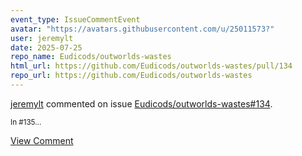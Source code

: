 ```yaml
---
event_type: IssueCommentEvent
avatar: "https://avatars.githubusercontent.com/u/25011573?"
user: jeremylt
date: 2025-07-25
repo_name: Eudicods/outworlds-wastes
html_url: https://github.com/Eudicods/outworlds-wastes/pull/134
repo_url: https://github.com/Eudicods/outworlds-wastes
---
```


<a href='https://github.com/jeremylt' target='_blank'>jeremylt</a> commented on issue <a href='https://github.com/Eudicods/outworlds-wastes/pull/134' target='_blank'>Eudicods/outworlds-wastes#134</a>.

<small>In #135...</small>

<a href='https://github.com/Eudicods/outworlds-wastes/pull/134' target='_blank'>View Comment</a>